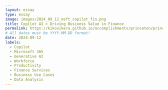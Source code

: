 ```yaml
---
layout: essay
type: essay
image: images/2024_09_12_msft_copilot_fin.png
title: Copilot AI > Driving Business Value in Finance
permalink: https://kikosikera.github.io/accomplishments/princeton/princeton_ATM/
# All dates must be YYYY-MM-DD format!
date: 2024-09-12
labels:
  - Copilot
  - Microsoft 365
  - Generative AI
  - Workforce
  - Productivity
  - Finance Services
  - Business Use Cases
  - Data Analysis
---
```

